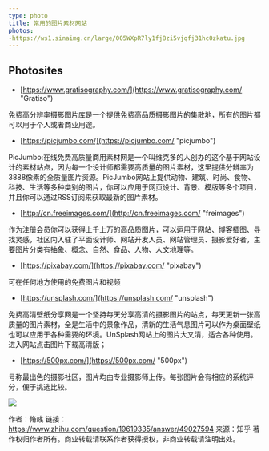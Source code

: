 ```yaml
---
type: photo
title: 常用的图片素材网站
photos:
-https://ws1.sinaimg.cn/large/005WXpR7ly1fj8zi5vjqfj31hc0zkatu.jpg
---
```


## Photosites

- [https://www.gratisography.com/](https://www.gratisography.com/ "Gratiso")
 
免费高分辨率摄影图片库是一个提供免费高品质摄影图片的集散地，所有的图片都可以用于个人或者商业用途。


- [https://picjumbo.com/](https://picjumbo.com/ "picjumbo")

PicJumbo:在线免费高质量商用素材网是一个叫维克多的人创办的这个基于网站设计的素材站点，因为每一个设计师都需要高质量的图片素材，这里提供分辨率为3888像素的全质量图片资源。PicJumbo网站上提供动物、建筑、时尚、食物、科技、生活等多种类别的图片，你可以应用于网页设计、背景、模版等多个项目，并且你可以通过RSS订阅来获取最新的图片素材。

- [http://cn.freeimages.com/](http://cn.freeimages.com/ "freimages")

作为注册会员你可以获得上千上万的高品质图片，可以运用于网站、博客插图、寻找灵感，社区内入驻了平面设计师、网站开发人员、网站管理员、摄影爱好者，主要图片分类有抽象、概念、自然、食品、人物、人文地理等。


- [https://pixabay.com/](https://pixabay.com/ "pixabay")

可在任何地方使用的免费图片和视频


- [https://unsplash.com/](https://unsplash.com/ "unsplash")

免费高清壁纸分享网是一个坚持每天分享高清的摄影图片的站点，每天更新一张高质量的图片素材，全是生活中的景象作品，清新的生活气息图片可以作为桌面壁纸也可以应用于各种需要的环境。UnSplash网站上的图片大又清，适合各种使用。进入网站点击图片下载高清版；

- [https://500px.com/](https://500px.com/ "500px")

号称最出色的摄影社区，图片均由专业摄影师上传。每张图片会有相应的系统评分，便于挑选比较。

![](https://ws1.sinaimg.cn/large/005WXpR7ly1fj8ya66yljj31hc0zkatu.jpg)




作者：脩彧
链接：https://www.zhihu.com/question/19619335/answer/49027594
来源：知乎
著作权归作者所有。商业转载请联系作者获得授权，非商业转载请注明出处。
